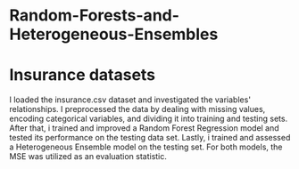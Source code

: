 # Random-Forests-and-Heterogeneous-Ensembles
# Insurance datasets
I loaded the insurance.csv dataset and investigated the variables' relationships. I preprocessed the data by dealing with missing values, encoding categorical variables, and dividing it into training and testing sets. After that, i trained and improved a Random Forest Regression model and tested its performance on the testing data set. Lastly, i trained and assessed a Heterogeneous Ensemble model on the testing set. For both models, the MSE was utilized as an evaluation statistic.
